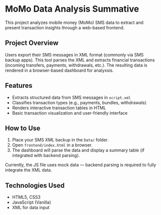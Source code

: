 # MoMo Data Analysis Summative

This project analyzes mobile money (MoMo) SMS data to extract and present transaction insights through a web-based frontend.

## Project Overview

Users export their SMS messages in XML format (commonly via SMS backup apps). This tool parses the XML and extracts financial transactions (incoming transfers, payments, withdrawals, etc.). The resulting data is rendered in a browser-based dashboard for analyxsis.

## Features

- Extracts structured data from SMS messages in `script.xml`
- Classifies transaction types (e.g., payments, bundles, withdrawals)
- Renders interactive transaction tables in HTML
- Basic transaction visualization and user-friendly interface

## How to Use

1. Place your SMS XML backup in the `Data/` folder.
2. Open `frontend/index.html` in a browser.
3. The dashboard will parse the data and display a summary table (if integrated with backend parsing).

Currently, the JS file uses mock data — backend parsing is required to fully integrate the XML data.

## Technologies Used

- HTML5, CSS3
- JavaScript (Vanilla)
- XML for data input